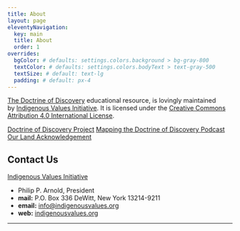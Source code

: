 ```yaml
---
title: About
layout: page
eleventyNavigation:
  key: main
  title: About
  order: 1
overrides:
  bgColor: # defaults: settings.colors.background > bg-gray-800
  textColor: # defaults: settings.colors.bodyText > text-gray-500
  textSize: # default: text-lg
  padding: # default: px-4
---
```

[The Doctrine of Discovery](https://doctrineofdiscovery.org/) educational resource, is lovingly maintained by [Indigenous Values Initiative](https://indigenousvalues.org/). It is licensed under the [Creative Commons Attribution 4.0 International License](https://creativecommons.org/licenses/by/4.0/).

[Doctrine of Discovery Project](https://doctrineofdiscovery.org)
[Mapping the Doctrine of Discovery Podcast](https://podcast.doctrineofdiscovery.org)
[Our Land Acknowledgement](https://doctrineofdiscovery.org/about/#land-acknowledgement)

## Contact Us
  
[Indigenous Values Initiative](https://indigenousvalues.org/)
- Philip P. Arnold, President
- **mail:** P.O. Box 336 DeWitt, New York 13214-9211
- **email:** info@indigenousvalues.org
- **web:** [indigenousvalues.org](https://indigenousvalues.org)
 
  
---
